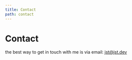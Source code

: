 ```yaml
---
title: Contact
path: contact
---
```

# Contact

the best way to get in touch with me is via email: [jst@jst.dev](mailto:jst@jst.dev)